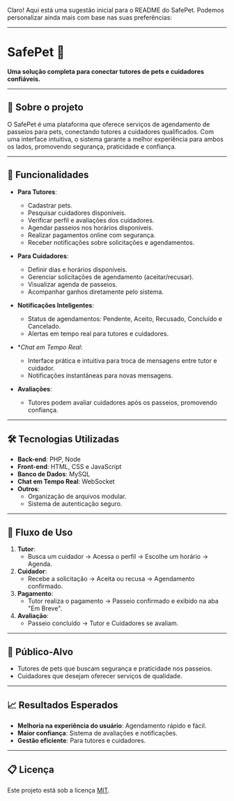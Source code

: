 Claro! Aqui está uma sugestão inicial para o README do SafePet. Podemos personalizar ainda mais com base nas suas preferências:

---

# SafePet 🐾  
**Uma solução completa para conectar tutores de pets e cuidadores confiáveis.**

---

## 🚀 Sobre o projeto  
O SafePet é uma plataforma que oferece serviços de agendamento de passeios para pets, conectando tutores a cuidadores qualificados. Com uma interface intuitiva, o sistema garante a melhor experiência para ambos os lados, promovendo segurança, praticidade e confiança.

---

## 🌟 Funcionalidades  

- **Para Tutores**:
  - Cadastrar pets.
  - Pesquisar cuidadores disponíveis.  
  - Verificar perfil e avaliações dos cuidadores.  
  - Agendar passeios nos horários disponíveis.  
  - Realizar pagamentos online com segurança.  
  - Receber notificações sobre solicitações e agendamentos.  

- **Para Cuidadores**:  
  - Definir dias e horários disponíveis.  
  - Gerenciar solicitações de agendamento (aceitar/recusar).  
  - Visualizar agenda de passeios.  
  - Acompanhar ganhos diretamente pelo sistema.  

- **Notificações Inteligentes**:  
  - Status de agendamentos: Pendente, Aceito, Recusado, Concluído e Cancelado.  
  - Alertas em tempo real para tutores e cuidadores.

- **Chat em Tempo Real*:  
  - Interface prática e intuitiva para troca de mensagens entre tutor e cuidador.
  - Notificações instantâneas para novas mensagens.
    
- **Avaliações**:  
  - Tutores podem avaliar cuidadores após os passeios, promovendo confiança.  

---

## 🛠️ Tecnologias Utilizadas  

- **Back-end**: PHP, Node
- **Front-end**: HTML, CSS e JavaScript  
- **Banco de Dados**: MySQL
- **Chat em Tempo Real**: WebSocket
- **Outros**:  
  - Organização de arquivos modular.  
  - Sistema de autenticação seguro.  

---

## 🚶 Fluxo de Uso  

1. **Tutor**:  
   - Busca um cuidador -> Acessa o perfil -> Escolhe um horário -> Agenda.  
2. **Cuidador**:  
   - Recebe a solicitação -> Aceita ou recusa -> Agendamento confirmado.  
3. **Pagamento**:  
   - Tutor realiza o pagamento -> Passeio confirmado e exibido na aba "Em Breve".
4. **Avaliação**:  
   - Passeio concluído -> Tutor e Cuidadores se avaliam.
---

## 🤝 Público-Alvo  

- Tutores de pets que buscam segurança e praticidade nos passeios.  
- Cuidadores que desejam oferecer serviços de qualidade.  

---

## 📈 Resultados Esperados  

- **Melhoria na experiência do usuário**: Agendamento rápido e fácil.  
- **Maior confiança**: Sistema de avaliações e notificações.  
- **Gestão eficiente**: Para tutores e cuidadores.  

---

## 📋 Licença  

Este projeto está sob a licença [MIT](LICENSE).  
